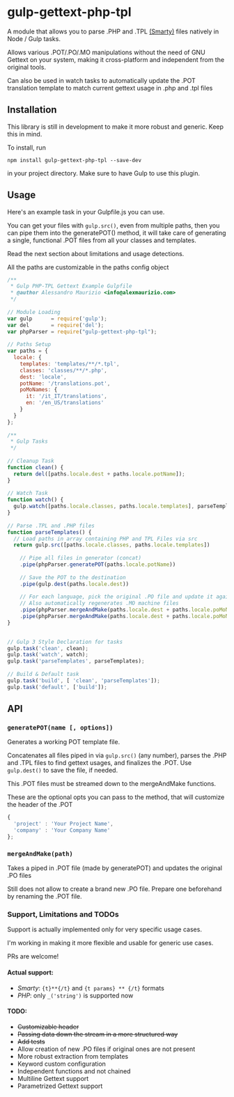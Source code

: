 # gulp-gettext-php-tpl

A module that allows you to parse .PHP and .TPL [(Smarty)](https://github.com/smarty-php/smarty) files natively in Node / Gulp tasks.

Allows various .POT/.PO/.MO manipulations without the need of GNU Gettext on your system, making it cross-platform and independent from the original tools. 

Can also be used in watch tasks to automatically update the .POT translation template to match current gettext usage in .php and .tpl files

## Installation
This library is still in development to make it more robust and generic. Keep this in mind.

To install, run
```
npm install gulp-gettext-php-tpl --save-dev 
```
in your project directory. Make sure to have Gulp to use this plugin.

## Usage
Here's an example task in your Gulpfile.js you can use.

You can get your files with `gulp.src()`, even from multiple paths, then you can pipe them into the generatePOT() method, it will take care of generating a single, functional .POT files from all your classes and templates. 

Read the next section about limitations and usage detections.

All the paths are customizable in the paths config object

```javascript
/**
 * Gulp PHP-TPL Gettext Example Gulpfile
 * @author Alessandro Maurizio <info@alexmaurizio.com>
 */
 
// Module Loading
var gulp      = require('gulp');
var del       = require('del');
var phpParser = require("gulp-gettext-php-tpl");
 
// Paths Setup
var paths = {
  locale: {
    templates: 'templates/**/*.tpl',
    classes: 'classes/**/*.php',
    dest: 'locale',
    potName: '/translations.pot',
    poMoNames: {
      it: '/it_IT/translations',
      en: '/en_US/translations'
    }
  }
};
 
/**
 * Gulp Tasks
 */
 
// Cleanup Task
function clean() {
  return del([paths.locale.dest + paths.locale.potName]);
}
 
// Watch Task
function watch() {
  gulp.watch([paths.locale.classes, paths.locale.templates], parseTemplates);
}
 
// Parse .TPL and .PHP files
function parseTemplates() {
  // Load paths in array containing PHP and TPL Files via src
  return gulp.src([paths.locale.classes, paths.locale.templates])
    
    // Pipe all files in generator (concat)
    .pipe(phpParser.generatePOT(paths.locale.potName))
    
    // Save the POT to the destination
    .pipe(gulp.dest(paths.locale.dest))
    
    // For each language, pick the original .PO file and update it against the POT
    // Also automatically regenerates .MO machine files
    .pipe(phpParser.mergeAndMake(paths.locale.dest + paths.locale.poMoNames.it))
    .pipe(phpParser.mergeAndMake(paths.locale.dest + paths.locale.poMoNames.en));
}

 
// Gulp 3 Style Declaration for tasks
gulp.task('clean', clean);
gulp.task('watch', watch);
gulp.task('parseTemplates', parseTemplates);
 
// Build & Default task
gulp.task('build', [ 'clean', 'parseTemplates']);
gulp.task('default', ['build']); 
```

## API

### `generatePOT(name [, options])`

Generates a working POT template file.

Concatenates all files piped in via `gulp.src()` (any number), parses the .PHP and .TPL files to find gettext usages, and finalizes the .POT. Use `gulp.dest()` to save the file, if needed. 

This .POT files must be streamed down to the mergeAndMake functions.

These are the optional opts you can pass to the method, that will customize the header of the .POT
```javascript
{
  'project' : 'Your Project Name',
  'company' : 'Your Company Name'
};
```

### `mergeAndMake(path)`

Takes a piped in .POT file (made by generatePOT) and updates the original .PO files

Still does not allow to create a brand new .PO file. Prepare one beforehand by renaming the .POT file.



### Support, Limitations and TODOs
Support is actually implemented only for very specific usage cases.

I'm working in making it more flexible and usable for generic use cases.

PRs are welcome!

#### Actual support:
- *Smarty*: `{t}**{/t}` and `{t params} ** {/t}` formats
- *PHP*: only `_('string')` is supported now

#### TODO:
- ~~Customizable header~~
- ~~Passing data down the stream in a more structured way~~
- ~~Add tests~~
- Allow creation of new .PO files if original ones are not present
- More robust extraction from templates
- Keyword custom configuration
- Independent functions and not chained
- Multiline Gettext support
- Parametrized Gettext support